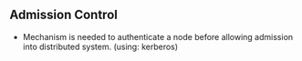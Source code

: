 ## Admission Control
- Mechanism is needed to authenticate a node before allowing admission into distributed system. (using: kerberos)
